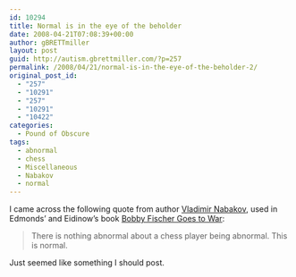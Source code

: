 ```yaml
---
id: 10294
title: Normal is in the eye of the beholder
date: 2008-04-21T07:08:39+00:00
author: gBRETTmiller
layout: post
guid: http://autism.gbrettmiller.com/?p=257
permalink: /2008/04/21/normal-is-in-the-eye-of-the-beholder-2/
original_post_id:
  - "257"
  - "10291"
  - "257"
  - "10291"
  - "10422"
categories:
  - Pound of Obscure
tags:
  - abnormal
  - chess
  - Miscellaneous
  - Nabakov
  - normal
---
```

I came across the following quote from author [Vladimir Nabakov](http://en.wikipedia.org/wiki/Vladimir_Nabokov "Vladimir Nabakov - wikipedia"), used in Edmonds&#8217; and Eidinow&#8217;s book [Bobby Fischer Goes to War](http://www.amazon.com/gp/product/0060510250?ie=UTF8&tag=29marbles-blog-20&linkCode=as2&camp=1789&creative=9325&creativeASIN=0060510250 "amazon.com - Bobby Fischer Goes to War"):

> There is nothing abnormal about a chess player being abnormal. This is normal.

Just seemed like something I should post.